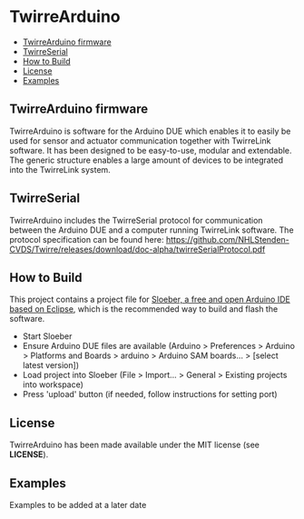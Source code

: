 # TwirreArduino

* [TwirreArduino firmware](#twirrearduino-firmware)
* [TwirreSerial](#twirreserial)
* [How to Build](#how-to-build)
* [License](#license)
* [Examples](#examples)


## TwirreArduino firmware
TwirreArduino is software for the Arduino DUE which enables it to easily be used for sensor and actuator communication together with TwirreLink software. It has been designed to be easy-to-use, modular and extendable. The generic structure enables a large amount of devices to be integrated into the TwirreLink system.

## TwirreSerial
TwirreArduino includes the TwirreSerial protocol for communication between the Arduino DUE and a computer running TwirreLink software. The protocol specification can be found here: <https://github.com/NHLStenden-CVDS/Twirre/releases/download/doc-alpha/twirreSerialProtocol.pdf>

## How to Build
This project contains a project file for [Sloeber, a free and open Arduino IDE based on Eclipse][sloeber], which is the recommended way to build and flash the software.
* Start Sloeber
* Ensure Arduino DUE files are available (Arduino > Preferences > Arduino > Platforms and Boards > arduino > Arduino SAM boards... > [select latest version])
* Load project into Sloeber (File > Import... > General > Existing projects into workspace)
* Press 'upload' button (if needed, follow instructions for setting port)

## License
TwirreArduino has been made available under the MIT license (see **LICENSE**).

## Examples
Examples to be added at a later date



[sloeber]: http://eclipse.baeyens.it/index.shtml